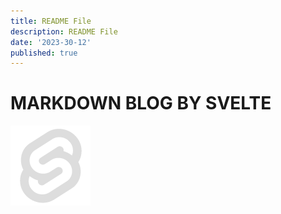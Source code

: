 ```yaml
---
title: README File
description: README File
date: '2023-30-12'
published: true
---
```


# MARKDOWN BLOG BY SVELTE
![Svelte](static/favicon.png)

